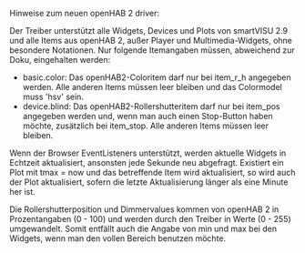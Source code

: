 Hinweise zum neuen openHAB 2 driver:

Der Treiber unterstützt alle Widgets, Devices und Plots von smartVISU 2.9 und alle Items aus openHAB 2, außer Player und Multimedia-Widgets, ohne besondere Notationen. Nur folgende Itemangaben müssen, abweichend zur Doku, eingehalten werden:

- basic.color: Das openHAB2-Coloritem darf nur bei item_r_h angegeben werden. Alle anderen Items müssen leer bleiben und das Colormodel muss 'hsv' sein.
- device.blind: Das openHAB2-Rollershutteritem darf nur bei item_pos angegeben werden und, wenn man auch einen Stop-Button haben möchte, zusätzlich bei item_stop. Alle anderen Items müssen leer bleiben.

Wenn der Browser EventListeners unterstützt, werden aktuelle Widgets in Echtzeit aktualisiert, ansonsten jede Sekunde neu abgefragt. Existiert ein Plot mit tmax = now und das betreffende Item wird aktualisiert, so wird auch der Plot aktualisiert, sofern die letzte Aktualisierung länger als eine Minute her ist.

Die Rollershutterposition und Dimmervalues kommen von openHAB 2 in Prozentangaben (0 - 100) und werden durch den Treiber in Werte (0 - 255) umgewandelt. Somit entfällt auch die Angabe von min und max bei den Widgets, wenn man den vollen Bereich benutzen möchte.
